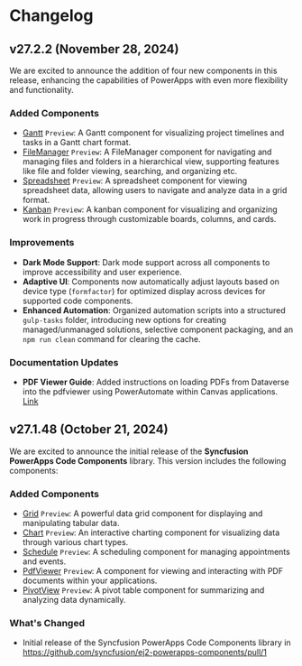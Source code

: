 # Changelog

## v27.2.2 (November 28, 2024)

We are excited to announce the addition of four new components in this release, enhancing the capabilities of PowerApps with even more flexibility and functionality.

### Added Components

- [Gantt](components/gantt) `Preview`: A Gantt component for visualizing project timelines and tasks in a Gantt chart format.
- [FileManager](components/filemanager) `Preview`: A FileManager component for navigating and managing files and folders in a hierarchical view, supporting features like file and folder viewing, searching, and organizing etc.
- [Spreadsheet](components/spreadsheet) `Preview`: A spreadsheet component for viewing spreadsheet data, allowing users to navigate and analyze data in a grid format.
- [Kanban](components/kanban) `Preview`: A kanban component for visualizing and organizing work in progress through customizable boards, columns, and cards.

### Improvements

- **Dark Mode Support**: Dark mode support across all components to improve accessibility and user experience.
- **Adaptive UI**: Components now automatically adjust layouts based on device type (`formfactor`) for optimized display across devices for supported code components.
- **Enhanced Automation**: Organized automation scripts into a structured `gulp-tasks` folder, introducing new options for creating managed/unmanaged solutions, selective component packaging, and an `npm run clean` command for clearing the cache.

### Documentation Updates

- **PDF Viewer Guide**: Added instructions on loading PDFs from Dataverse into the pdfviewer using PowerAutomate within Canvas applications. [Link](./docs/pdfviewer/how-to-load-dataverse-file-in-pdfviewer.md)

## v27.1.48 (October 21, 2024)

We are excited to announce the initial release of the **Syncfusion PowerApps Code Components** library. This version includes the following components:

### Added Components

- [Grid](components/grids) `Preview`:  A powerful data grid component for displaying and manipulating tabular data.
- [Chart](components/charts) `Preview`: An interactive charting component for visualizing data through various chart types.
- [Schedule](components/schedule) `Preview`: A scheduling component for managing appointments and events.
- [PdfViewer](components/pdfviewer) `Preview`: A component for viewing and interacting with PDF documents within your applications.
- [PivotView](components/pivotview) `Preview`: A pivot table component for summarizing and analyzing data dynamically.

### What's Changed

- Initial release of the Syncfusion PowerApps Code Components library in <https://github.com/syncfusion/ej2-powerapps-components/pull/1>
